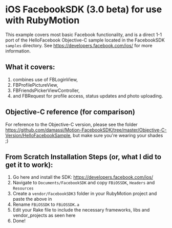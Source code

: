 iOS FacebookSDK (3.0 beta) for use with RubyMotion
==================================================

This example covers most basic Facebook functionality, and is a direct 1-1 port of the HelloFacebook Objective-C sample located in the FacebookSDK `samples` directory.  See https://developers.facebook.com/ios/ for more information.

What it covers:
---------------
1. combines use of FBLoginView, 
2. FBProfilePictureView, 
3. FBFriendsPickerViewController, 
4. and FBRequest for profile access, status updates and photo uploading.

Objective-C reference (for comparison)
---------------------------------------
For reference to the Objective-C version, please see the folder https://github.com/damassi/Motion-FacebookSDK/tree/master/Objective-C-Version/HelloFacebookSample, but make sure you're wearing your shades ;)


From Scratch Installation Steps (or, what I did to get it to work):
-------------------------------------------------------------------
1.  Go here and install the SDK:  https://developers.facebook.com/ios/
2.  Navigate to `Documents/FacebookSDK` and copy `FBiOSSDK`, `Headers` and `Resources`
3.  Create a `vendor/FacebookSDK3` folder in your RubyMotion project and paste the above in
4.  Rename `FBiOSSDK` to `FBiOSSDK.a`
5.  Edit your Rake file to include the necessary frameworks, libs and vendor_projects as seen here
6.  Done!  